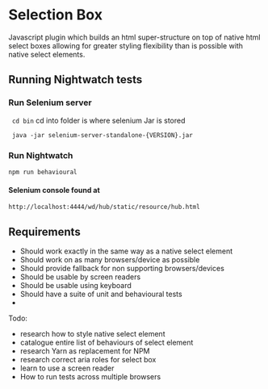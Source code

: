 # Selection Box

Javascript plugin which builds an html super-structure on top of native html select boxes allowing for
greater styling flexibility than is possible with native select elements.

##  Running Nightwatch tests


### Run Selenium server

``` cd bin``` cd into folder is where selenium Jar is stored

``` java -jar selenium-server-standalone-{VERSION}.jar```


###  Run Nightwatch

``` npm run behavioural ```

####  Selenium console found at

```http://localhost:4444/wd/hub/static/resource/hub.html```

## Requirements

- Should work exactly in the same way as a native select element
- Should work on as many browsers/device as possible
- Should provide fallback for non supporting browsers/devices
- Should be usable by screen readers
- Should be usable using keyboard
- Should have a suite of unit and behavioural tests
- 

Todo:
- research how to style native select element
- catalogue entire list of behaviours of select element
- research Yarn as replacement for NPM
- research correct aria roles for select box
- learn to use a screen reader
- How to run tests across multiple browsers





